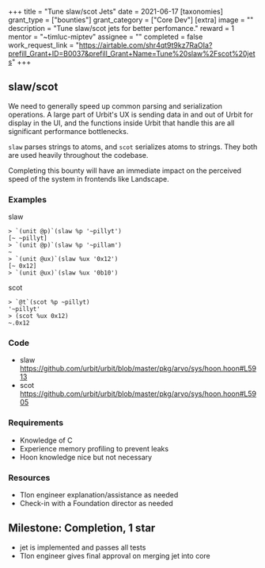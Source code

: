 +++
title = "Tune slaw/scot Jets"
date = 2021-06-17
[taxonomies]
grant_type = ["bounties"]
grant_category = ["Core Dev"]
[extra]
image = ""
description = "Tune slaw/scot jets for better perfomance."
reward = 1
mentor = "~timluc-miptev"
assignee = ""
completed = false
work_request_link = "https://airtable.com/shr4qt9t9kz7RaOIa?prefill_Grant+ID=B0037&prefill_Grant+Name=Tune%20slaw%2Fscot%20jets"
+++

## slaw/scot

We need to generally speed up common parsing and serialization operations. A large part of Urbit's UX is sending data in and out of Urbit for display in the UI, and the functions inside Urbit that handle this are all significant performance bottlenecks.

`slaw` parses strings to atoms, and `scot` serializes atoms to strings. They both are used heavily throughout the codebase.

Completing this bounty will have an immediate impact on the perceived speed of the system in frontends like Landscape.

### Examples
slaw
```
> `(unit @p)`(slaw %p '~pillyt')
[~ ~pillyt]
> `(unit @p)`(slaw %p '~pillam')
~
> `(unit @ux)`(slaw %ux '0x12')
[~ 0x12]
> `(unit @ux)`(slaw %ux '0b10')
```

scot
```
> `@t`(scot %p ~pillyt)
'~pillyt'
> (scot %ux 0x12)
~.0x12
```

### Code

* slaw https://github.com/urbit/urbit/blob/master/pkg/arvo/sys/hoon.hoon#L5913
* scot https://github.com/urbit/urbit/blob/master/pkg/arvo/sys/hoon.hoon#L5905

### Requirements

* Knowledge of C
* Experience memory profiling to prevent leaks
* Hoon knowledge nice but not necessary

### Resources

* Tlon engineer explanation/assistance as needed
* Check-in with a Foundation director as needed

## Milestone: Completion, 1 star
- jet is implemented and passes all tests
- Tlon engineer gives final approval on merging jet into core
